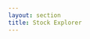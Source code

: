 ```yaml
---
layout: section
title: Stock Explorer
---
```


<link rel="stylesheet" href="{{ site.baseurl }}/chapter06/stocks/css/stock.css">

<!-- Include the Backbone Libraries -->
<script src="{{ site.baseurl }}/js/lib/jquery.js"></script>
<script src="{{ site.baseurl }}/js/lib/underscore.js"></script>
<script src="{{ site.baseurl }}/js/lib/backbone.js"></script>
<script src="{{ site.baseurl }}/chapter06/stockcharts.js"></script>

<!-- Templates  -->
<script type="text/template" id="stock-selector-tpl">
    <select id="stock-selector">
        <% _.each(stocks, function(s) { %>
            <option value="<%= s.symbol %>"><%= s.symbol %></option>
        <% }); %>
    </select>
</script>

<!-- Metrics Template -->
<script type="text/template" id="stock-metrics-tpl">

    <p> Period </p>

    <table class="pure-table">
            <thead>
            <tr>
                <th></th><th>Date</th>
            </tr>
        </thead>
        <tbody>
            <tr>
                <td>From</td><td><%= from %></td>
            </tr>
            <tr>
                <td>To</td><td><%= to %></td>
            </tr>
        </tbody>
    </table>

    <p>Metrics</p>

    <table class="pure-table pure-table-horizontal">
        <thead>
            <tr>
                <th></th><th>Date</th><th>Price</th>
            </tr>
        </thead>
        <tbody>
            <tr>
                <td>Min</td><td><%= min.date %></td><td><%= min.price %></td>
            </tr>
            <tr>
                <td>Max</td><td><%= max.date %></td><td><%= max.price %></td>
            </tr>
        </tbody>
    </table>


</script>


<!-- Application Container -->
<div id="stock-app">
    <div class="pure-g-r">
        <div class="pure-u-4-5">
            <div id="stock-title"></div>
            <div id="stock-detail"></div>
            <div id="stock-context"></div>
        </div>
        <div class="pure-u-1-5">
            <div id="stock-control"></div>
            <div id="stock-metrics"></div>
        </div>
    </div>
</div>


<!-- Application Components -->
<script src="{{ site.baseurl }}/chapter06/stocks/js/models/app.js"></script>
<script src="{{ site.baseurl }}/chapter06/stocks/js/models/stock.js"></script>
<script src="{{ site.baseurl }}/chapter06/stocks/js/collections/stocks.js"></script>
<script src="{{ site.baseurl }}/chapter06/stocks/js/views/stocks.js"></script>
<script src="{{ site.baseurl }}/chapter06/stocks/js/views/app.js"></script>


<script>
    // Create a Stock Collection instance
    app.Stocks = new app.StockList();
</script>

<script>
    app.StockRouter = Backbone.Router.extend({

        routes: {
            'stock/:stock': 'stock',
        },

        initialize: function(attributes) {
            this.model = attributes.model;
            this.listenTo(this.model, 'change:stock', function(m) {
                this.stock(m.get('stock'));
            });
        },

        stock: function(symbol) {
            this.model.set('stock', symbol);
            this.navigate('stock/' + symbol, {trigger: true});
        }
    });


    app.appModel = new app.StockAppModel();
    app.appView = new app.StockAppView({model: app.appModel, el: 'div#stock-app'});
    var router = new app.StockRouter({model: app.appModel});
    Backbone.history.start();
</script>

